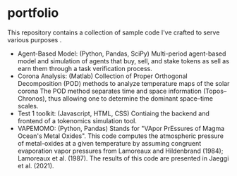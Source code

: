 # portfolio
This repository contains a collection of sample code I've crafted to serve various purposes .

- Agent-Based Model: (Python, Pandas, SciPy) Multi-period agent-based model and simulation of agents that buy, sell, and stake tokens as sell as earn them through a task verification process.
- Corona Analysis: (Matlab) Collection of Proper Orthogonal Decomposition (POD) methods to analyze temperature maps of the solar corona The POD method separates time and space information (Topos–Chronos), thus allowing one to determine the dominant space–time scales.
- Test 1 toolkit: (Javascript, HTML, CSS) Contiaing the backend and frontend of a tokenomics simulation tool.
- VAPEMOMO: (Python, Pandas) Stands for "VApor PrEssures of Magma Ocean's Metal Oxides". This code computes the atmospheric pressure of metal-oxides at a given temperature by assuming congruent evaporation vapor pressures from Lamoreaux and Hildenbrand (1984); Lamoreaux et al. (1987). The results of this code are presented in Jaeggi et al. (2021).

